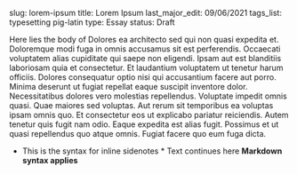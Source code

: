 slug: lorem-ipsum
title: Lorem Ipsum
last_major_edit: 09/06/2021
tags_list: typesetting
           pig-latin
type: Essay
status: Draft

Here lies the body of Dolores ea architecto sed qui non quasi expedita et. Doloremque modi fuga in omnis accusamus sit est perferendis. Occaecati voluptatem alias cupiditate qui saepe non eligendi. Ipsam aut est blanditiis laboriosam quia et consectetur. Et laudantium voluptatem ut tenetur harum officiis. Dolores consequatur optio nisi qui accusantium facere aut porro. Minima deserunt ut fugiat repellat eaque suscipit inventore dolor. Necessitatibus dolores vero molestias repellendus. Voluptate impedit omnis quasi. Quae maiores sed voluptas. Aut rerum sit temporibus ea voluptas ipsam omnis quo. Et consectetur eos ut explicabo pariatur reiciendis. Autem tenetur quis fugit nam odio. Eaque expedita est alias fugit. Possimus et ut quasi repellendus quo atque omnis. Fugiat facere quo eum fuga dicta.
* This is the syntax for inline sidenotes *
Text continues here
**Markdown syntax applies**

